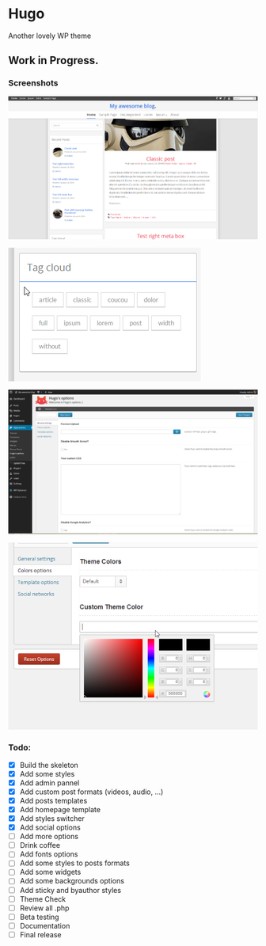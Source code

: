 Hugo
====

Another lovely WP theme

## Work in Progress.

### Screenshots

![image](Screenshots/ScreenShot-01.png)

![image](Screenshots/ScreenShot-02.png)

![image](Screenshots/ScreenShot-08.png)

![image](Screenshots/ScreenShot-13.png)



### Todo: 

- [x] Build the skeleton
- [x] Add some styles
- [x] Add admin pannel
- [x] Add custom post formats (videos, audio, ...)
- [x] Add posts templates
- [x] Add homepage template
- [x] Add styles switcher
- [x] Add social options
- [ ] Add more options
- [ ] Drink coffee
- [ ] Add fonts options
- [ ] Add some styles to posts formats
- [ ] Add some widgets
- [ ] Add some backgrounds options
- [ ] Add sticky and byauthor styles
- [ ] Theme Check
- [ ] Review all .php
- [ ] Beta testing
- [ ] Documentation
- [ ] Final release
